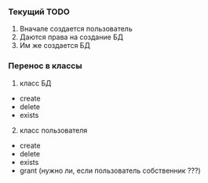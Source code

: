 ### Текущий TODO

1. Вначале создается пользователь
2. Даются права на создание БД
3. Им же создается БД

### Перенос в классы

1. класс БД
  - create
  - delete
  - exists
2. класс пользователя
  - create
  - delete
  - exists
  - grant (нужно ли, если пользователь собственник ???)